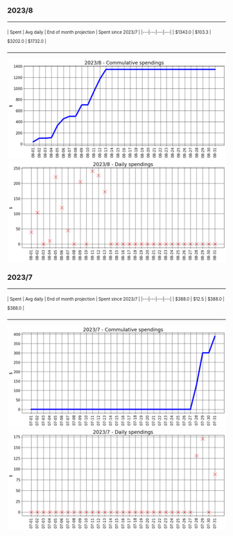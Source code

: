 

### 2023/8


__________________________________
<sub><sup>
| Spent | Avg daily | End of month projection | Spent since 2023/7 |
|---|---|---|---|
| $1343.0  |  $103.3  | $3202.0  |  $1732.0  |
</sub></sup>
__________________________________
![graph_8_sum](graph_8_sum.png)
![graph_8_vals](graph_8_vals.png)


### 2023/7


__________________________________
<sub><sup>
| Spent | Avg daily | End of month projection | Spent since 2023/7 |
|---|---|---|---|
| $388.0  |  $12.5  | $388.0  |  $388.0  |
</sub></sup>
__________________________________
![graph_7_sum](graph_7_sum.png)
![graph_7_vals](graph_7_vals.png)